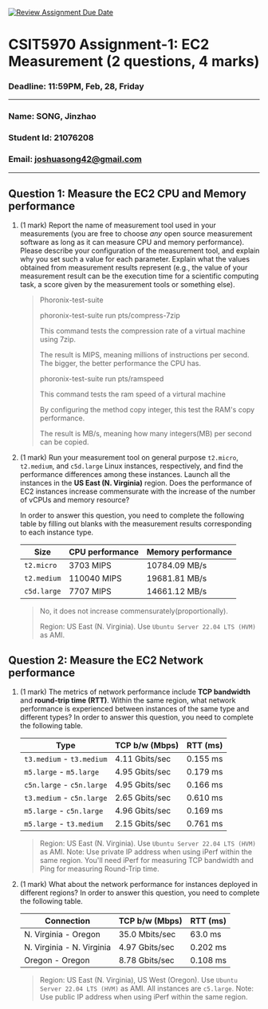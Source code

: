 [![Review Assignment Due Date](https://classroom.github.com/assets/deadline-readme-button-22041afd0340ce965d47ae6ef1cefeee28c7c493a6346c4f15d667ab976d596c.svg)](https://classroom.github.com/a/IAASVEAZ)
# CSIT5970 Assignment-1: EC2 Measurement (2 questions, 4 marks)

### Deadline: 11:59PM, Feb, 28, Friday

---

### Name: SONG, Jinzhao
### Student Id: 21076208
### Email: joshuasong42@gmail.com

---

## Question 1: Measure the EC2 CPU and Memory performance

1. (1 mark) Report the name of measurement tool used in your measurements (you are free to choose *any* open source measurement software as long as it can measure CPU and memory performance). Please describe your configuration of the measurement tool, and explain why you set such a value for each parameter. Explain what the values obtained from measurement results represent (e.g., the value of your measurement result can be the execution time for a scientific computing task, a score given by the measurement tools or something else).

    > Phoronix-test-suite
    >
    > phoronix-test-suite run pts/compress-7zip
    >
    > This command tests the compression rate of a virtual machine using 7zip.
    >
    > The result is MIPS, meaning millions of instructions per second. The bigger, the better performance the CPU has.
    >
    > phoronix-test-suite run pts/ramspeed
    >
    > This command tests the ram speed of a virtural machine
    >
    > By configuring the method copy integer, this test the RAM's copy performance.
    >
    > The result is MB/s, meaning how many integers(MB) per second can be copied.

2. (1 mark) Run your measurement tool on general purpose `t2.micro`, `t2.medium`, and `c5d.large` Linux instances, respectively, and find the performance differences among these instances. Launch all the instances in the **US East (N. Virginia)** region. Does the performance of EC2 instances increase commensurate with the increase of the number of vCPUs and memory resource?

    In order to answer this question, you need to complete the following table by filling out blanks with the measurement results corresponding to each instance type.

    | Size        | CPU performance | Memory performance |
    | ----------- | --------------- | ------------------ |
    | `t2.micro` | 3703 MIPS | 10784.09 MB/s |
    | `t2.medium`  | 110040 MIPS | 19681.81 MB/s |
    | `c5d.large` | 7707 MIPS | 14661.12 MB/s |

    > No, it does not increase commensurately(proportionally).
    >
    > Region: US East (N. Virginia). Use `Ubuntu Server 22.04 LTS (HVM)` as AMI.

## Question 2: Measure the EC2 Network performance

1. (1 mark) The metrics of network performance include **TCP bandwidth** and **round-trip time (RTT)**. Within the same region, what network performance is experienced between instances of the same type and different types? In order to answer this question, you need to complete the following table.

    | Type                      | TCP b/w (Mbps) | RTT (ms) |
    | ------------------------- | -------------- | -------- |
    | `t3.medium` - `t3.medium` | 4.11 Gbits/sec | 0.155 ms |
    | `m5.large` - `m5.large`   | 4.95 Gbits/sec | 0.179 ms |
    | `c5n.large` - `c5n.large` | 4.95 Gbits/sec | 0.166 ms |
    | `t3.medium` - `c5n.large` | 2.65 Gbits/sec | 0.610 ms |
    | `m5.large` - `c5n.large`  | 4.96 Gbits/sec | 0.169 ms |
    | `m5.large` - `t3.medium`  | 2.15 Gbits/sec | 0.761 ms |

    > Region: US East (N. Virginia). Use `Ubuntu Server 22.04 LTS (HVM)` as AMI. Note: Use private IP address when using iPerf within the same region. You'll need iPerf for measuring TCP bandwidth and Ping for measuring Round-Trip time.

2. (1 mark) What about the network performance for instances deployed in different regions? In order to answer this question, you need to complete the following table.

    | Connection                | TCP b/w (Mbps) | RTT (ms) |
    | ------------------------- | -------------- | -------- |
    | N. Virginia - Oregon      | 35.0 Mbits/sec | 63.0 ms  |
    | N. Virginia - N. Virginia | 4.97 Gbits/sec | 0.202 ms |
    | Oregon - Oregon           | 8.78 Gbits/sec | 0.108 ms |

    > Region: US East (N. Virginia), US West (Oregon). Use `Ubuntu Server 22.04 LTS (HVM)` as AMI. All instances are `c5.large`. Note: Use public IP address when using iPerf within the same region.
